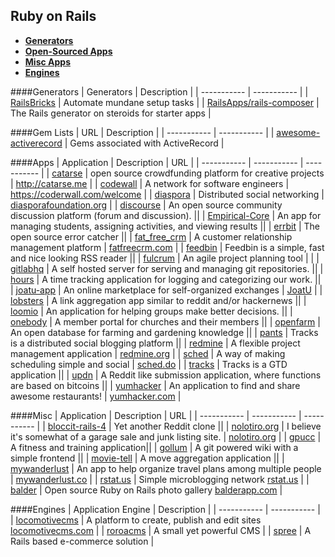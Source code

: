 ## Ruby on Rails
- **[Generators](#generators)**
- **[Open-Sourced Apps](#apps)**
- **[Misc Apps](#misc)**
- **[Engines](#engines)**

####Generators
| Generators | Description |
| ----------- | ----------- |
| [RailsBricks](http://www.railsbricks.net/) | Automate mundane setup tasks |
| [RailsApps/rails-composer](https://github.com/RailsApps/rails-composer) | The Rails generator on steroids for starter apps |

####Gem Lists
| URL | Description |
| ----------- | ----------- |
| [awesome-activerecord](https://github.com/planetruby/awesome-activerecord) | Gems associated with ActiveRecord |

####Apps
| Application | Description | URL |
| ----------- | ----------- | ----------- |
| [catarse](https://github.com/catarse/catarse) | open source crowdfunding platform for creative projects | http://catarse.me |
| [codewall](https://github.com/assemblymade/coderwall) | A network for software engineers | https://coderwall.com/welcome |
| [diaspora](https://github.com/diaspora/diaspora) | Distributed social networking | [diasporafoundation.org](https://diasporafoundation.org/) |
| [discourse](https://github.com/discourse/discourse) | An open source community discussion platform (forum and discussion). ||
| [Empirical-Core](https://github.com/empirical-org/Empirical-Core) | An app for managing students, assigning activities, and viewing results ||
| [errbit](https://github.com/errbit/errbit) | The open source error catcher ||
| [fat_free_crm](https://github.com/fatfreecrm/fat_free_crm) | A customer relationship management platform | [fatfreecrm.com](http://www.fatfreecrm.com/) |
| [feedbin](https://github.com/feedbin/feedbin) | Feedbin is a simple, fast and nice looking RSS reader ||
| [fulcrum](https://github.com/fulcrum-agile/fulcrum) | An agile project planning tool
 |  |
| [gitlabhq](https://github.com/gitlabhq/gitlabhq) | A self hosted server for serving and managing git repositories. ||
| [hours](https://github.com/DefactoSoftware/Hours) | A time tracking application for logging and categorizing our work. ||
| [joatu-app](https://github.com/joatuapp/joatu-app) | An online marketplace for self-organized exchanges | [JoatU](http://joatu.org/) |
| [lobsters](https://github.com/jcs/lobsters) | A link aggregation app similar to reddit and/or hackernews ||
| [loomio](https://github.com/loomio/loomio) | An application for helping groups make better decisions. ||
| [onebody](https://github.com/churchio/onebody) | A member portal for churches and their members ||
| [openfarm](https://github.com/openfarmcc/OpenFarm) | An open database for farming and gardening knowledge ||
| [pants](https://github.com/hmans/pants) | Tracks is a distributed social blogging platform ||
| [redmine](https://github.com/edavis10/redmine) | A flexible project management application | [redmine.org](http://www.redmine.org/) |
| [sched](https://github.com/yammer/sched.do) | A way of making scheduling simple and social | [sched.do](https://www.sched.do/) |
| [tracks](https://github.com/TracksApp/tracks) | Tracks is a GTD application ||
| [updn](https://github.com/aaron-lebo/updn) | A Reddit like submission application, where functions are based on bitcoins ||
| [yumhacker](https://github.com/jendewalt/yumhacker) | An application to find and share awesome restaurants! | [yumhacker.com](http://yumhacker.com/) |






####Misc
| Application | Description | URL |
| ----------- | ----------- | ----------- |
| [bloccit-rails-4](https://github.com/ShinobiDevs/bloccit-rails-4) | Yet another Reddit clone ||
| [nolotiro.org](https://github.com/alabs/nolotiro.org) | I believe it's somewhat of a garage sale and junk listing site. | [nolotiro.org](nolotiro.org) |
| [gpucc](https://github.com/heisler3030/gpucc) | A fitness and training application||
| [gollum](https://github.com/gollum/gollum) | A git powered wiki with a simple frontend ||
| [movie-tell](https://github.com/danieljaouen/movie_tell) | A move aggregation application ||
| [mywanderlust](https://github.com/danecjensen/mywanderlust) | An app to help organize travel plans among multiple people |  [mywanderlust.co](http://mywanderlust.co/) |
| [rstat.us](https://github.com/hotsh/rstat.us) | Simple microblogging network [rstat.us](https://rstat.us/) |
| [balder](https://github.com/espen/balder/) |  Open source Ruby on Rails photo gallery [balderapp.com](http://balderapp.com) |


####Engines
| Application Engine | Description |
| ----------- | ----------- |
| [locomotivecms](https://github.com/locomotivecms/engine) | A platform to create, publish and edit sites [locomotivecms.com](http://www.locomotivecms.com/) |
| [roroacms](https://github.com/roroacms/roroacms) | A small yet powerful CMS |
| [spree](https://github.com/spree/spree) | A Rails based e-commerce solution |
